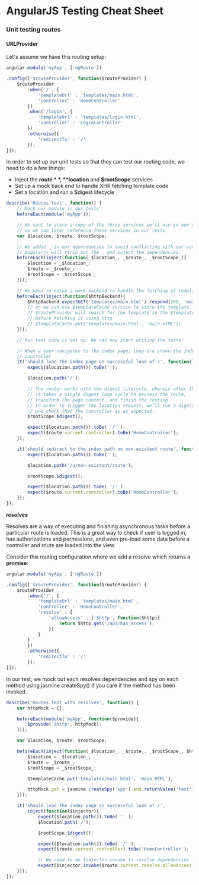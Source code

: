 # AngularJS Testing Cheat Sheet

### Unit testing routes

#### URLProvider

Let's assume we have this routing setup:

```js
angular.module('myApp', ['ngRoute'])

.config(['$routeProvider', function($routeProvider) {
	$routeProvider
		.when('/', {
			'templateUrl' : 'templates/main.html',
			'controller' : 'HomeController'
		})
		.when('/login', {
			'templateUrl' : 'templates/login.html',
			'controller' : 'LoginController'
		})
		.otherwise({
			'redirectTo' : '/'
		});
}]);
```

In order to set up our unit tests so that they can test our routing code, we need to do a few things:

- Inject the **$route**, **$location** and **$rootScope** services
- Set up a mock back end to handle XHR fetching template code
- Set a location and run a $digest lifecycle

```js
describe('Routes test', function() {
	// Mock our module in our tests
	beforeEach(module('myApp'));

	// We want to store a copy of the three services we'll use in our tests
	// so we can later reference these services in our tests.
	var $location, $route, $rootScope;

	// We added _ in our dependencies to avoid conflicting with our variables.
	// Angularjs will strip out the _ and inject the dependencies.
	beforeEach(inject(function(_$location_, _$route_, _$rootScope_){
		$location = _$location_;
		$route = _$route_;
		$rootScope = _$rootScope_;
	}));

	// We need to setup a mock backend to handle the fetching of templates from the 'templateUrl'.
	beforeEach(inject(function($httpBackend){
		$httpBackend.expectGET('templates/main.html').respond(200, 'main HTML');
		// or we can use $templateCache service to store the template.
		// $routeProvider will search for the template in the $templateCache first
		// before fetching it using http
		// $templateCache.put('templates/main.html', 'main HTML');
	}));

	// Our test code is set up. We can now start writing the tests.

	// When a user navigates to the index page, they are shown the index page with the proper
	// controller
	it('should load the index page on successful load of /', function(){
		expect($location.path()).toBe('');

		$location.path('/');

		// The router works with the digest lifecycle, wherein after the location is set,
		// it takes a single digest loop cycle to process the route,
		// transform the page content, and finish the routing.
		// In order to trigger the location request, we’ll run a digest cycle (on the $rootScope) 
		// and check that the controller is as expected.
		$rootScope.$digest();

		expect($location.path()).toBe( '/' );
		expect($route.current.controller).toBe('HomeController');
	});

	it('should redirect to the index path on non-existent route', function(){
		expect($location.path()).toBe('');

		$location.path('/a/non-existent/route');

		$rootScope.$digest();

		expect($location.path()).toBe( '/' );
		expect($route.current.controller).toBe('HomeController');
	});
});
```

**_resolves_**

Resolves are a way of executing and finishing asynchronous tasks before a particular route is loaded.
This is a great way to check if user is logged in, has authorizations and permissions, and even pre-load
some data before a controller and route are loaded into the view. 

Consider this routing configuration where we add a resolve which returns a **promise**:

```js
angular.module('myApp', ['ngRoute'])

.config(['$routeProvider', function($routeProvider) {
	$routeProvider
		.when('/', {
			'templateUrl' : 'templates/main.html',
			'controller' : 'HomeController',
			'resolve' : {
				'allowAccess' : ['$http', function($http){
					return $http.get('/api/has_access');
				}]
			}
		}
		})
		.otherwise({
			'redirectTo' : '/'
		});
}]);
```

In our test, we mock out each resolves dependencies and spy on each method using jasmine.createSpy()
if you care if the method has been invoked.

```js
describe('Routes test with resolves', function() {
	var httpMock = {};

	beforeEach(module('myApp', function($provide){
		$provide('$http', httpMock);
	}));

	var $location, $route, $rootScope;

	beforeEach(inject(function(_$location_, _$route_, _$rootScope_, $httpBackend, $templateCache){
		$location = _$location_;
		$route = _$route_;
		$rootScope = _$rootScope_;

		$templateCache.put('templates/main.html', 'main HTML');

		httpMock.get = jasmine.createSpy('spy').and.returnValue('test');
	}));

	it('should load the index page on successful load of /', 
		inject(function($injector){
			expect($location.path()).toBe( '' );
			$location.path('/');

			$rootScope.$digest();

			expect($location.path()).toBe( '/' );
			expect($route.current.controller).toBe('HomeController');

			// We need to do $injector.invoke to resolve dependencies
			expect($injector.invoke($route.current.resolve.allowAccess)).toBe('test');
	}));
});
```